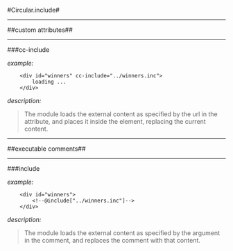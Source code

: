 #Circular.include#

----

##custom attributes##

----

###cc-include

*example:* 

		<div id="winners" cc-include="../winners.inc">
			loading ...
		</div>
	

*description:*

> The module loads the external content as specified by the url in the attribute, and places it inside the element, replacing the current content.
>
----

##executable comments##

----

###include

*example:* 

		<div id="winners">
			<!--@include["../winners.inc"]-->
		</div>

*description:*

> The module loads the external content as specified by the argument in the comment, and replaces the comment with that content.
>
